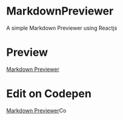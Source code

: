 # MarkdownPreviewer
A simple Markdown Previewer using Reactjs

# Preview
<a href="https://ganeshmkumar.github.io/MarkdownPreviewer/">Markdown Previewer</a>

# Edit on Codepen
<a href="https://codepen.io/ganeshkumarm/pen/XRZyRL">Markdown Previewer</a>Co
